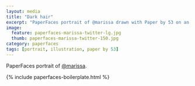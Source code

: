 ```yaml
---
layout: media
title: "Dark hair"
excerpt: "PaperFaces portrait of @marissa drawn with Paper by 53 on an iPad."
image: 
  feature: paperfaces-marissa-twitter-lg.jpg
  thumb: paperfaces-marissa-twitter-150.jpg
category: paperfaces
tags: [portrait, illustration, paper by 53]
---
```


PaperFaces portrait of [@marissa](http://twitter.com/marissa).

{% include paperfaces-boilerplate.html %}
